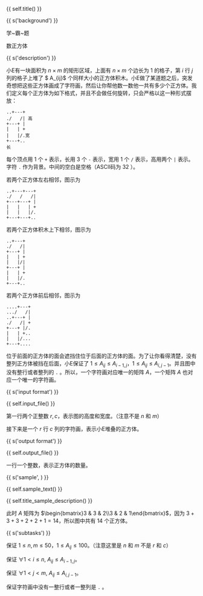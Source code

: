 {{ self.title() }}

{{ s('background') }}

学~霸~题

数正方体

{{ s('description') }}

小E有一块面积为 $n\times m$ 的矩形区域，上面有 $n\times m$ 个边长为 $1$ 的格子，第 $i$ 行 $j$ 列的格子上堆了 $ A_{ij}$ 个同样大小的正方体积木。小E做了某道题之后，突发奇想把这些正方体画成了字符画，然后让你帮他数一数他一共有多少个正方体。我们定义每个正方体为如下格式，并且不会做任何旋转，只会严格以这一种形式摆放：

 ```
..+---+
./   /| 高
+---+ |
|   | +
|   |/.宽
+---+..
 长
 ```

每个顶点用 $1$ 个 `+` 表示，长用 $3$ 个 `-` 表示，宽用 $1$ 个 `/` 表示，高用两个 `|` 表示。字符 `.` 作为背景。中间的空白是空格（ASCII码为 $32$ ）。

若两个正方体左右相邻，图示为

```
..+---+---+
./   /   /|
+---+---+ |
|   |   | +
|   |   |/.
+---+---+..
```

若两个正方体积木上下相邻，图示为

```
..+---+
./   /|
+---+ |
|   | +
|   |/|
+---+ |
|   | +
|   |/.
+---+..
```

若两个正方体前后相邻，图示为

```
....+---+
.../   /|
..+---+ |
./   /| +
+---+ |/.
|   | +..
|   |/...
+---+....
```

位于前面的正方体的面会遮挡住位于后面的正方体的面。为了让你看得清楚，没有整列正方体被挡在后面，小E保证了 $1\le A_{ij} \le A_{i-1,j}$，$1\le A_{ij}\le A_{i,j-1}$。并且图中没有整行或者整列的 `.` 。所以，一个字符画对应唯一的矩阵 $A$，一个矩阵 $A$ 也对应一个唯一的字符画。

{{ s('input format') }}

{{ self.input_file() }}

第一行两个正整数 $r,c$，表示图的高度和宽度。（注意不是 $n$ 和 $m$）

接下来是一个 $r$ 行 $c$ 列的字符画，表示小E堆叠的正方体。

{{ s('output format') }}

{{ self.output_file() }}

一行一个整数，表示正方体的数量。

{{ s('sample', ) }}

{{ self.sample_text() }}

{{ self.title_sample_description() }}

此时 $A$ 矩阵为 $\begin{bmatrix}3 & 3 & 2\\3 & 2 & 1\end{bmatrix}$，因为 $3+3+3+2+2+1=14$，所以图中共有 $14$ 个正方体。

{{ s('subtasks') }}

保证 $1\le n,m \le 50$，$1\le A_{ij}\le 100$。（注意这里是 $n$ 和 $m$ 不是 $r$ 和 $c$）

保证 $\forall 1<i\le n$, $A_{ij}\le A_{i-1,j}$。

保证 $\forall 1<j<m$, $A_{ij}\le A_{i,j-1}$。

保证字符画中没有一整行或者一整列是 `.` 。